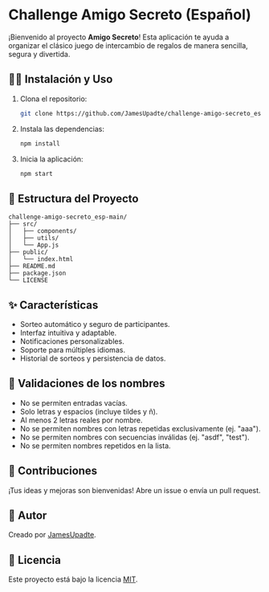 # Challenge Amigo Secreto (Español)

¡Bienvenido al proyecto **Amigo Secreto**! Esta aplicación te ayuda a organizar el clásico juego de intercambio de regalos de manera sencilla, segura y divertida.

## 🧑‍💻 Instalación y Uso

1. Clona el repositorio:
    ```bash
    git clone https://github.com/JamesUpadte/challenge-amigo-secreto_esp-main.git
    ```
2. Instala las dependencias:
    ```bash
    npm install
    ```
3. Inicia la aplicación:
    ```bash
    npm start
    ```


## 🚀 Estructura del Proyecto

```
challenge-amigo-secreto_esp-main/
├── src/
│   ├── components/
│   ├── utils/
│   └── App.js
├── public/
│   └── index.html
├── README.md
├── package.json
└── LICENSE
```


## ✨ Características

- Sorteo automático y seguro de participantes.
- Interfaz intuitiva y adaptable.
- Notificaciones personalizables.
- Soporte para múltiples idiomas.
- Historial de sorteos y persistencia de datos.

## 🚀 Validaciones de los nombres

- No se permiten entradas vacías.
- Solo letras y espacios (incluye tildes y ñ).
- Al menos 2 letras reales por nombre.
- No se permiten nombres con letras repetidas exclusivamente (ej. "aaa").
- No se permiten nombres con secuencias inválidas (ej. "asdf", "test").
- No se permiten nombres repetidos en la lista.



## 🤝 Contribuciones

¡Tus ideas y mejoras son bienvenidas! Abre un issue o envía un pull request.

## 👤 Autor

Creado por [JamesUpadte](https://github.com/JamesUpadte).

## 📄 Licencia

Este proyecto está bajo la licencia [MIT](LICENSE).
